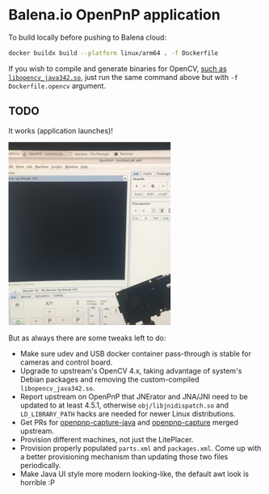 # Balena.io OpenPnP application

To build locally before pushing to Balena cloud:

```bash
docker buildx build --platform linux/arm64 . -f Dockerfile
```

If you wish to compile and generate binaries for OpenCV, [such as `libopencv_java342.so`](https://github.com/openpnp/openpnp/issues/916#issuecomment-599155808), just run the same command above but with `-f Dockerfile.opencv` argument.

## TODO

It works (application launches)! 

![rpi3openpnp](img/first-raspberrypi3-success.png)

But as always there are some tweaks left to do:

* Make sure udev and USB docker container pass-through is stable for cameras and control board.
* Upgrade to upstream's OpenCV 4.x, taking advantage of system's Debian packages and removing the custom-compiled `libopencv_java342.so`.
* Report upstream on OpenPnP that JNErator and JNA/JNI need to be updated to at least 4.5.1, otherwise `obj/libjnidispatch.so` and `LD_LIBRARY_PATH` hacks are needed for newer Linux distributions.
* Get PRs for [openpnp-capture-java](https://github.com/openpnp/openpnp-capture-java/pull/3) and [openpnp-capture](https://github.com/openpnp/openpnp-capture/pull/35) merged upstream.
* Provision different machines, not just the LitePlacer.
* Provision properly populated `parts.xml` and `packages.xml`. Come up with a better provisioning mechanism than updating those two files periodically.
* Make Java UI style more modern looking-like, the default awt look is horrible :P
